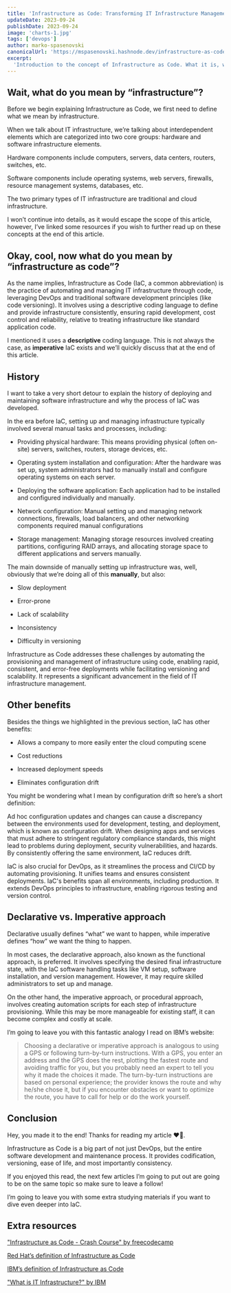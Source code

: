 ```yaml
---
title: 'Infrastructure as Code: Transforming IT Infrastructure Management'
updateDate: 2023-09-24
publishDate: 2023-09-24
image: 'charts-1.jpg'
tags: ['devops']
author: marko-spasenovski
canonicalUrl: 'https://mspasenovski.hashnode.dev/infrastructure-as-code-transforming-it-infrastructure-management'
excerpt:
  'Introduction to the concept of Infrastructure as Code. What it is, why it exists and how it revolutionized IT infrastructure management.'
---
```

## Wait, what do you mean by “infrastructure”?

Before we begin explaining Infrastructure as Code, we first need to define what we mean by infrastructure.

When we talk about IT infrastructure, we’re talking about interdependent elements which are categorized into two core groups: hardware and software infrastructure elements.

Hardware components include computers, servers, data centers, routers, switches, etc.

Software components include operating systems, web servers, firewalls, resource management systems, databases, etc.

The two primary types of IT infrastructure are traditional and cloud infrastructure.

I won’t continue into details, as it would escape the scope of this article, however, I’ve linked some resources if you wish to further read up on these concepts at the end of this article.

## Okay, cool, now what do you mean by “infrastructure as code”?

As the name implies, Infrastructure as Code (IaC, a common abbreviation) is the practice of automating and managing IT infrastructure through code, leveraging DevOps and traditional software development principles (like code versioning). It involves using a descriptive coding language to define and provide infrastructure consistently, ensuring rapid development, cost control and reliability, relative to treating infrastructure like standard application code.

I mentioned it uses a **descriptive** coding language. This is not always the case, as **imperative** IaC exists and we’ll quickly discuss that at the end of this article.

## History

I want to take a very short detour to explain the history of deploying and maintaining software infrastructure and why the process of IaC was developed.

In the era before IaC, setting up and managing infrastructure typically involved several manual tasks and processes, including:

- Providing physical hardware: This means providing physical (often on-site) servers, switches, routers, storage devices, etc.

- Operating system installation and configuration: After the hardware was set up, system administrators had to manually install and configure operating systems on each server.

- Deploying the software application: Each application had to be installed and configured individually and manually.

- Network configuration: Manual setting up and managing network connections, firewalls, load balancers, and other networking components required manual configurations

- Storage management: Managing storage resources involved creating partitions, configuring RAID arrays, and allocating storage space to different applications and servers manually.

The main downside of manually setting up infrastructure was, well, obviously that we’re doing all of this **manually**, but also:

- Slow deployment

- Error-prone

- Lack of scalability

- Inconsistency

- Difficulty in versioning

Infrastructure as Code addresses these challenges by automating the provisioning and management of infrastructure using code, enabling rapid, consistent, and error-free deployments while facilitating versioning and scalability. It represents a significant advancement in the field of IT infrastructure management.

## Other benefits

Besides the things we highlighted in the previous section, IaC has other benefits:

- Allows a company to more easily enter the cloud computing scene

- Cost reductions

- Increased deployment speeds

- Eliminates configuration drift

You might be wondering what I mean by configuration drift so here’s a short definition:

Ad hoc configuration updates and changes can cause a discrepancy between the environments used for development, testing, and deployment, which is known as configuration drift. When designing apps and services that must adhere to stringent regulatory compliance standards, this might lead to problems during deployment, security vulnerabilities, and hazards. By consistently offering the same environment, IaC reduces drift.

IaC is also crucial for DevOps, as it streamlines the process and CI/CD by automating provisioning. It unifies teams and ensures consistent deployments. IaC's benefits span all environments, including production. It extends DevOps principles to infrastructure, enabling rigorous testing and version control.

## Declarative vs. Imperative approach

Declarative usually defines “what” we want to happen, while imperative defines “how” we want the thing to happen.

In most cases, the declarative approach, also known as the functional approach, is preferred. It involves specifying the desired final infrastructure state, with the IaC software handling tasks like VM setup, software installation, and version management. However, it may require skilled administrators to set up and manage.

On the other hand, the imperative approach, or procedural approach, involves creating automation scripts for each step of infrastructure provisioning. While this may be more manageable for existing staff, it can become complex and costly at scale.

I’m going to leave you with this fantastic analogy I read on IBM’s website:

> Choosing a declarative or imperative approach is analogous to using a GPS or following turn-by-turn instructions. With a GPS, you enter an address and the GPS does the rest, plotting the fastest route and avoiding traffic for you, but you probably need an expert to tell you why it made the choices it made. The turn-by-turn instructions are based on personal experience; the provider knows the route and why he/she chose it, but if you encounter obstacles or want to optimize the route, you have to call for help or do the work yourself.

## Conclusion

Hey, you made it to the end! Thanks for reading my article ❤️🙏.

Infrastructure as Code is a big part of not just DevOps, but the entire software development and maintenance process. It provides codification, versioning, ease of life, and most importantly consistency.

If you enjoyed this read, the next few articles I’m going to put out are going to be on the same topic so make sure to leave a follow!

I’m going to leave you with some extra studying materials if you want to dive even deeper into IaC.

## Extra resources

["Infrastructure as Code - Crash Course" by freecodecamp](https://www.youtube.com/watch?v=EtEb40LE5zQ)

[Red Hat’s definition of Infrastructure as Code](https://www.redhat.com/en/topics/automation/what-is-infrastructure-as-code-iac#:~:text=Infrastructure)

[IBM’s definition of Infrastructure as Code](https://www.ibm.com/topics/infrastructure-as-code)

["What is IT Infrastructure?" by IBM](https://www.ibm.com/topics/infrastructure-as-code)
